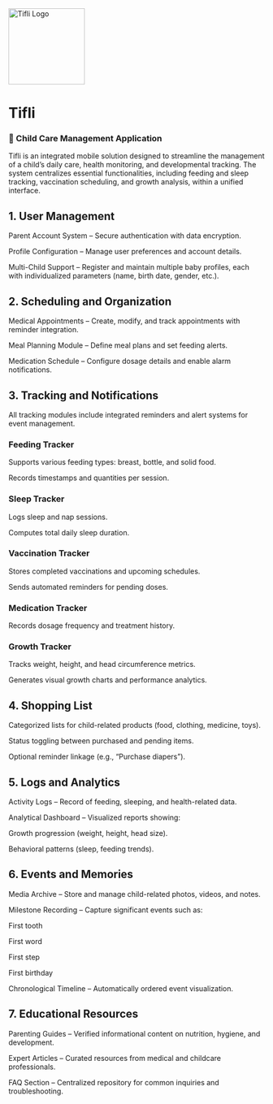 <img width="150" height="150" alt="Tifli Logo" src="https://github.com/user-attachments/assets/1ad28cf1-95eb-4bb0-b6f3-af5d91fdeab6" />


# Tifli
### 🍼 Child Care Management Application

Tifli is an integrated mobile solution designed to streamline the management of a child’s daily care, health monitoring, and developmental tracking.
The system centralizes essential functionalities, including feeding and sleep tracking, vaccination scheduling, and growth analysis, within a unified interface.

## 1. User Management

Parent Account System – Secure authentication with data encryption.

Profile Configuration – Manage user preferences and account details.

Multi-Child Support – Register and maintain multiple baby profiles, each with individualized parameters (name, birth date, gender, etc.).

## 2. Scheduling and Organization

Medical Appointments – Create, modify, and track appointments with reminder integration.

Meal Planning Module – Define meal plans and set feeding alerts.

Medication Schedule – Configure dosage details and enable alarm notifications.

## 3. Tracking and Notifications

All tracking modules include integrated reminders and alert systems for event management.

### Feeding Tracker

Supports various feeding types: breast, bottle, and solid food.

Records timestamps and quantities per session.

###  Sleep Tracker

Logs sleep and nap sessions.

Computes total daily sleep duration.

### Vaccination Tracker

Stores completed vaccinations and upcoming schedules.

Sends automated reminders for pending doses.

### Medication Tracker

Records dosage frequency and treatment history.

### Growth Tracker

Tracks weight, height, and head circumference metrics.

Generates visual growth charts and performance analytics.

## 4. Shopping List

Categorized lists for child-related products (food, clothing, medicine, toys).

Status toggling between purchased and pending items.

Optional reminder linkage (e.g., “Purchase diapers”).

## 5. Logs and Analytics

Activity Logs – Record of feeding, sleeping, and health-related data.

Analytical Dashboard – Visualized reports showing:

Growth progression (weight, height, head size).

Behavioral patterns (sleep, feeding trends).

## 6. Events and Memories

Media Archive – Store and manage child-related photos, videos, and notes.

Milestone Recording – Capture significant events such as:

First tooth

First word

First step

First birthday

Chronological Timeline – Automatically ordered event visualization.

## 7. Educational Resources

Parenting Guides – Verified informational content on nutrition, hygiene, and development.

Expert Articles – Curated resources from medical and childcare professionals.

FAQ Section – Centralized repository for common inquiries and troubleshooting.
